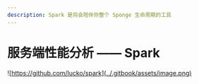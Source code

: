 ```yaml
---
description: Spark 是将会陪伴你整个 Sponge 生命周期的工具
---
```


# 服务端性能分析 —— Spark

![https://github.com/lucko/spark](../.gitbook/assets/image.png)

